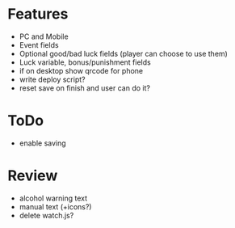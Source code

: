 # Features
- PC and Mobile
- Event fields
- Optional good/bad luck fields (player can choose to use them)
- Luck variable, bonus/punishment fields
- if on desktop show qrcode for phone
- write deploy script?
- reset save on finish and user can do it?

# ToDo
- enable saving

# Review
- alcohol warning text
- manual text (+icons?)
- delete watch.js?